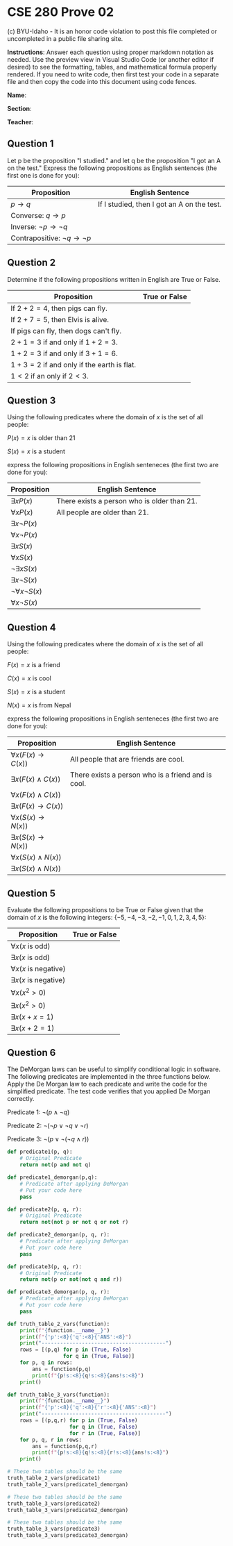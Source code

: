 # CSE 280 Prove 02

(c) BYU-Idaho - It is an honor code violation to post this
file completed or uncompleted in a public file sharing site.

**Instructions**: Answer each question using proper markdown notation as needed.  Use the preview view in Visual Studio Code (or another editor if desired) to see the formatting, tables, and mathematical formula properly rendered.  If you need to write code, then first test your code in a separate file and then copy the code into this document using code fences. 

**Name**:

**Section**:

**Teacher**:

## Question 1

Let p be the proposition "I studied." and let q be the proposition "I got an A on the test."  Express the following propositions as English sentences (the first one is done for you):

|Proposition|English Sentence|
|-|-|
|$p \to q$|If I studied, then I got an A on the test.|
|Converse: $q \to p$||
|Inverse: $\neg p \to \neg q$||
|Contrapositive: $\neg q \to \neg p$||

## Question 2

Determine if the following propositions written in English are True or False.

|Proposition|True or False|
|-|-|
|If $2+2=4$, then pigs can fly.||
|If $2+7=5$, then Elvis is alive.||
|If pigs can fly, then dogs can't fly.||
|$2+1=3$ if and only if $1+2=3$.||
|$1+2=3$ if and only if $3+1=6$.||
|$1+3=2$ if and only if the earth is flat.||
|$1 \lt 2$ if an only if $2 \lt 3$.||

## Question 3

Using the following predicates where the domain of $x$ is the set of all people:

$P(x) = x \text{ is older than 21}$

$S(x) = x \text{ is a student}$

express the following propositions in English senteneces (the first two are done for you):

|Proposition|English Sentence|
|-|-|
|$\exists x P(x)$|There exists a person who is older than 21.|
|$\forall x P(x)$|All people are older than 21.|
|$\exists x \neg P(x)$||
|$\forall x \neg P(x)$||
|$\exists x S(x)$||
|$\forall x S(x)$||
|$\neg \exists x S(x)$||
|$\exists x \neg S(x)$||
|$\neg \forall x \neg S(x)$||
|$\forall x \neg S(x)$||

## Question 4

Using the following predicates where the domain of $x$ is the set of all people:

$F(x) = x \text{ is a friend}$

$C(x) = x \text{ is cool}$

$S(x) = x \text{ is a student}$

$N(x) = x \text{ is from Nepal}$

express the following propositions in English senteneces (the first two are done for you):

|Proposition|English Sentence|
|-|-|
|$\forall x (F(x) \to C(x))$|All people that are friends are cool.|
|$\exists x (F(x) \land C(x))$|There exists a person who is a friend and is cool.|
|$\forall x (F(x) \land C(x))$||
|$\exists x (F(x) \to C(x))$||
|$\forall x (S(x) \to N(x))$||
|$\exists x (S(x) \to N(x))$||
|$\forall x (S(x) \land N(x))$||
|$\exists x (S(x) \land N(x))$||

## Question 5

Evaluate the following propositions to be True or False given that the domain of $x$ is the following integers: $\lbrace -5, -4, -3, -2, -1, 0, 1, 2, 3, 4, 5 \rbrace$:

|Proposition|True or False|
|-|-|
|$\forall x (x \text{ is odd})$||
|$\exists x (x \text{ is odd})$||
|$\forall x (x \text{ is negative})$||
|$\exists x (x \text{ is negative})$||
|$\forall x (x^2 \gt 0)$||
|$\exists x (x^2 \gt 0)$||
|$\exists x (x + x = 1)$||
|$\exists x (x + 2 = 1)$||

## Question 6

The DeMorgan laws can be useful to simplify conditional logic in software.  The following predicates are implemented in the three functions below.  Apply the De Morgan law to each predicate and write the code for the simplified predicate.  The test code verifies that you applied De Morgan correctly.

Predicate 1: $\neg (p \land \neg q)$

Predicate 2: $\neg (\neg p \lor \neg q \lor \neg r)$

Predicate 3: $\neg (p \lor \neg (\neg q \land r))$

```python
def predicate1(p, q):
    # Original Predicate
    return not(p and not q)

def predicate1_demorgan(p,q):
    # Predicate after applying DeMorgan
    # Put your code here
    pass

def predicate2(p, q, r):
    # Original Predicate
    return not(not p or not q or not r)

def predicate2_demorgan(p, q, r):
    # Predicate after applying DeMorgan
    # Put your code here
    pass

def predicate3(p, q, r):
    # Original Predicate
    return not(p or not(not q and r))

def predicate3_demorgan(p, q, r):
    # Predicate after applying DeMorgan
    # Put your code here
    pass

def truth_table_2_vars(function):
    print(f"{function.__name__}")
    print(f"{'p':<8}{'q':<8}{'ANS':<8}")
    print("----------------------------------------")
    rows = [(p,q) for p in (True, False) 
                  for q in (True, False)]    
    for p, q in rows:
        ans = function(p,q)
        print(f"{p!s:<8}{q!s:<8}{ans!s:<8}")
    print()

def truth_table_3_vars(function):
    print(f"{function.__name__}")
    print(f"{'p':<8}{'q':<8}{'r':<8}{'ANS':<8}")
    print("----------------------------------------")
    rows = [(p,q,r) for p in (True, False) 
                    for q in (True, False)
                    for r in (True, False)]
    for p, q, r in rows:
        ans = function(p,q,r)
        print(f"{p!s:<8}{q!s:<8}{r!s:<8}{ans!s:<8}")
    print()

# These two tables should be the same
truth_table_2_vars(predicate1)
truth_table_2_vars(predicate1_demorgan)

# These two tables should be the same
truth_table_3_vars(predicate2)
truth_table_3_vars(predicate2_demorgan)

# These two tables should be the same
truth_table_3_vars(predicate3)
truth_table_3_vars(predicate3_demorgan)
```